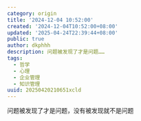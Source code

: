 ```yaml
---
category: origin
title: '2024-12-04 10:52:00'
created: '2024-12-04T10:52:00+08:00'
updated: '2025-04-24T22:39:44+08:00'
public: true
author: dkphhh
description: 问题被发现了才是问题……
tags:
  - 哲学
  - 心理
  - 企业管理
  - 知识管理
uuid: 20250420210651xcld
---
```


问题被发现了才是问题，没有被发现就不是问题

